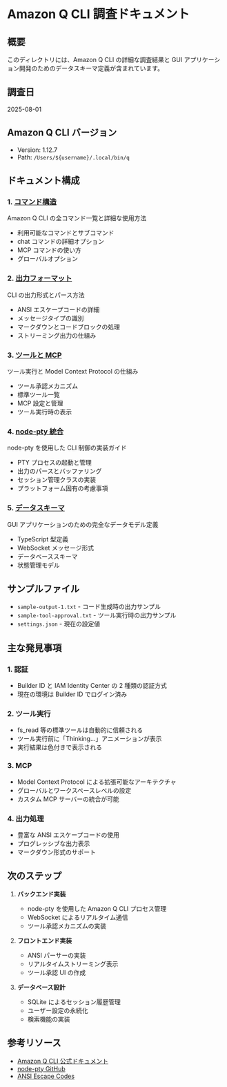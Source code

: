 # Amazon Q CLI 調査ドキュメント

## 概要

このディレクトリには、Amazon Q CLI の詳細な調査結果と GUI アプリケーション開発のためのデータスキーマ定義が含まれています。

## 調査日

2025-08-01

## Amazon Q CLI バージョン

- Version: 1.12.7
- Path: `/Users/${username}/.local/bin/q`

## ドキュメント構成

### 1. [コマンド構造](./01-command-structure.md)

Amazon Q CLI の全コマンド一覧と詳細な使用方法

- 利用可能なコマンドとサブコマンド
- chat コマンドの詳細オプション
- MCP コマンドの使い方
- グローバルオプション

### 2. [出力フォーマット](./02-output-formats.md)

CLI の出力形式とパース方法

- ANSI エスケープコードの詳細
- メッセージタイプの識別
- マークダウンとコードブロックの処理
- ストリーミング出力の仕組み

### 3. [ツールと MCP](./03-tools-and-mcp.md)

ツール実行と Model Context Protocol の仕組み

- ツール承認メカニズム
- 標準ツール一覧
- MCP 設定と管理
- ツール実行時の表示

### 4. [node-pty 統合](./04-node-pty-integration.md)

node-pty を使用した CLI 制御の実装ガイド

- PTY プロセスの起動と管理
- 出力のパースとバッファリング
- セッション管理クラスの実装
- プラットフォーム固有の考慮事項

### 5. [データスキーマ](./05-data-schema.md)

GUI アプリケーションのための完全なデータモデル定義

- TypeScript 型定義
- WebSocket メッセージ形式
- データベーススキーマ
- 状態管理モデル

## サンプルファイル

- `sample-output-1.txt` - コード生成時の出力サンプル
- `sample-tool-approval.txt` - ツール実行時の出力サンプル
- `settings.json` - 現在の設定値

## 主な発見事項

### 1. 認証

- Builder ID と IAM Identity Center の 2 種類の認証方式
- 現在の環境は Builder ID でログイン済み

### 2. ツール実行

- fs_read 等の標準ツールは自動的に信頼される
- ツール実行前に「Thinking...」アニメーションが表示
- 実行結果は色付きで表示される

### 3. MCP

- Model Context Protocol による拡張可能なアーキテクチャ
- グローバルとワークスペースレベルの設定
- カスタム MCP サーバーの統合が可能

### 4. 出力処理

- 豊富な ANSI エスケープコードの使用
- プログレッシブな出力表示
- マークダウン形式のサポート

## 次のステップ

1. **バックエンド実装**

   - node-pty を使用した Amazon Q CLI プロセス管理
   - WebSocket によるリアルタイム通信
   - ツール承認メカニズムの実装

2. **フロントエンド実装**

   - ANSI パーサーの実装
   - リアルタイムストリーミング表示
   - ツール承認 UI の作成

3. **データベース設計**
   - SQLite によるセッション履歴管理
   - ユーザー設定の永続化
   - 検索機能の実装

## 参考リソース

- [Amazon Q CLI 公式ドキュメント](https://docs.aws.amazon.com/amazonq/latest/cli/)
- [node-pty GitHub](https://github.com/microsoft/node-pty)
- [ANSI Escape Codes](https://en.wikipedia.org/wiki/ANSI_escape_code)
